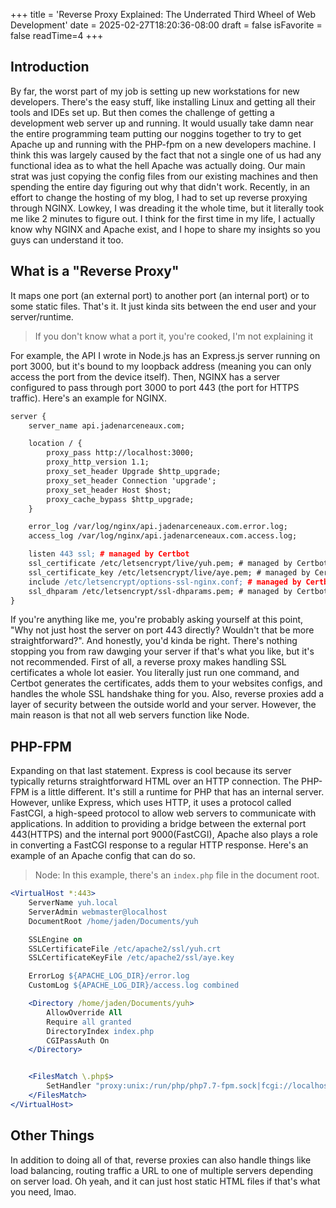 +++
title = 'Reverse Proxy Explained: The Underrated Third Wheel of Web Development'
date = 2025-02-27T18:20:36-08:00
draft = false
isFavorite = false
readTime=4
+++
## Introduction

By far, the worst part of my job is setting up new workstations for new developers. There's the easy stuff, like installing Linux and getting all their tools and IDEs set up. But then comes the challenge of getting a development web server up and running. It would usually take damn near the entire programming team putting our noggins together to try to get Apache up and running with the PHP-fpm on a new developers machine. I think this was largely caused by the fact that not a single one of us had any functional idea as to what the hell Apache was actually doing. Our main strat was just copying the config files from our existing machines and then spending the entire day figuring out why that didn't work. Recently, in an effort to change the hosting of my blog, I had to set up reverse proxying through NGINX. Lowkey, I was dreading it the whole time, but it literally took me like 2 minutes to figure out. I think for the first time in my life, I actually know why NGINX and Apache exist, and I hope to share my insights so you guys can understand it too. 

## What is a "Reverse Proxy"

It maps one port (an external port) to another port (an internal port) or to some static files. That's it. It just kinda sits between the end user and your server/runtime.

> If you don't know what a port it, you're cooked, I'm not explaining it

For example, the API I wrote in Node.js has an Express.js server running on port 3000, but it's bound to my loopback address (meaning you can only access the port from the device itself). Then, NGINX has a server configured to pass through port 3000 to port 443 (the port for HTTPS traffic). Here's an example for NGINX.

```apache
server {
	server_name api.jadenarceneaux.com;

	location / {
		proxy_pass http://localhost:3000;
		proxy_http_version 1.1;
		proxy_set_header Upgrade $http_upgrade;
		proxy_set_header Connection 'upgrade';
		proxy_set_header Host $host;
		proxy_cache_bypass $http_upgrade;
	}

	error_log /var/log/nginx/api.jadenarceneaux.com.error.log;
	access_log /var/log/nginx/api.jadenarceneaux.com.access.log;

	listen 443 ssl; # managed by Certbot
	ssl_certificate /etc/letsencrypt/live/yuh.pem; # managed by Certbot
	ssl_certificate_key /etc/letsencrypt/live/aye.pem; # managed by Certbot
	include /etc/letsencrypt/options-ssl-nginx.conf; # managed by Certbot
	ssl_dhparam /etc/letsencrypt/ssl-dhparams.pem; # managed by Certbot
}
```

If you're anything like me, you're probably asking yourself at this point, "Why not just host the server on port 443 directly? Wouldn't that be more straightforward?". And honestly, you'd kinda be right. There's nothing stopping you from raw dawging your server if that's what you like, but it's not recommended. First of all, a reverse proxy makes handling SSL certificates a whole lot easier.  You literally just run one command, and Certbot generates the certificates, adds them to your websites configs, and handles the whole SSL handshake thing for you. Also, reverse proxies add a layer of security between the outside world and your server. However, the main reason is that not all web servers function like Node.

## PHP-FPM

Expanding on that last statement. Express is cool because its server typically returns straightforward HTML over an HTTP connection. The PHP-FPM is a little different. It's still a runtime for PHP that has an internal server. However, unlike Express, which uses HTTP, it uses a protocol called FastCGI, a high-speed protocol to allow web servers to communicate with applications. In addition to providing a bridge between the external port 443(HTTPS) and the internal port 9000(FastCGI), Apache also plays a role in converting a FastCGI response to a regular HTTP response. Here's an example of an Apache config that can do so. 

> Node: In this example, there's an `index.php` file in the document root. 

```apache
<VirtualHost *:443>
	ServerName yuh.local
	ServerAdmin webmaster@localhost
	DocumentRoot /home/jaden/Documents/yuh

	SSLEngine on
	SSLCertificateFile /etc/apache2/ssl/yuh.crt
	SSLCertificateKeyFile /etc/apache2/ssl/aye.key

	ErrorLog ${APACHE_LOG_DIR}/error.log
	CustomLog ${APACHE_LOG_DIR}/access.log combined

	<Directory /home/jaden/Documents/yuh>
		AllowOverride All
		Require all granted
		DirectoryIndex index.php
		CGIPassAuth On
	</Directory>


	<FilesMatch \.php$>
		SetHandler "proxy:unix:/run/php/php7.7-fpm.sock|fcgi://localhost"
	</FilesMatch>
</VirtualHost>
```

## Other Things

In addition to doing all of that, reverse proxies can also handle things like load balancing, routing traffic a URL to one of multiple servers depending on server load. Oh yeah, and it can just host static HTML files if that's what you need, lmao.
 
